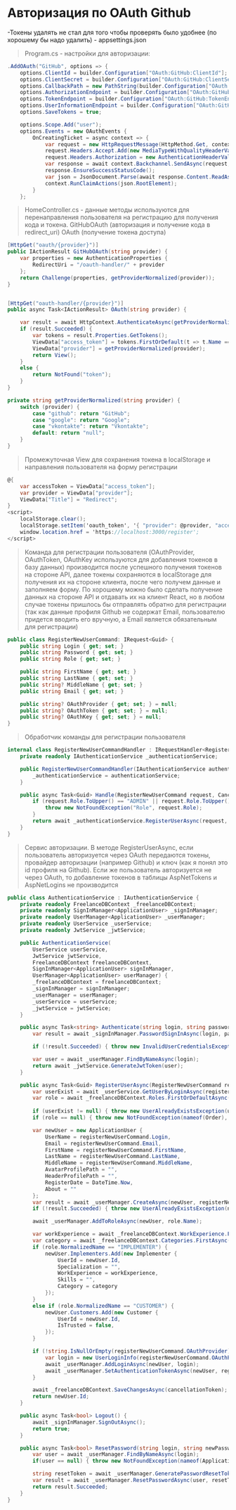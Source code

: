 # Авторизация по OAuth Github
-Токены удалять не стал для того чтобы проверять было удобнее (по хорошему бы надо удалить) - appsettings.json
> Program.cs - настройки для авторизации:
``` C#
.AddOAuth("GitHub", options => {
    options.ClientId = builder.Configuration["OAuth:GitHub:ClientId"];
    options.ClientSecret = builder.Configuration["OAuth:GitHub:ClientSecret"];
    options.CallbackPath = new PathString(builder.Configuration["OAuth:GitHub:CallbackURL"]); 
    options.AuthorizationEndpoint = builder.Configuration["OAuth:GitHub:AuthorizationEndpoint"];
    options.TokenEndpoint = builder.Configuration["OAuth:GitHub:TokenEndpoint"];
    options.UserInformationEndpoint = builder.Configuration["OAuth:GitHub:UserInfoEndpoint"];
    options.SaveTokens = true;

    options.Scope.Add("user");
    options.Events = new OAuthEvents {
        OnCreatingTicket = async context => {
            var request = new HttpRequestMessage(HttpMethod.Get, context.Options.UserInformationEndpoint);
            request.Headers.Accept.Add(new MediaTypeWithQualityHeaderValue("application/json"));
            request.Headers.Authorization = new AuthenticationHeaderValue("Bearer", context.AccessToken);
            var response = await context.Backchannel.SendAsync(request, HttpCompletionOption.ResponseHeadersRead, context.HttpContext.RequestAborted);
            response.EnsureSuccessStatusCode();
            var json = JsonDocument.Parse(await response.Content.ReadAsStringAsync());
            context.RunClaimActions(json.RootElement);
        }
    };

```
>HomeController.cs - данные методы используются для перенаправления пользователя на регистрацию для получения кода и токена. GitHubOAuth (авторизация и получение кода в redirect_uri) OAuth (получение токена доступа)
``` C# 
[HttpGet("oauth/{provider}")]
public IActionResult GitHubOAuth(string provider) {
    var properties = new AuthenticationProperties {
        RedirectUri = "/oauth-handler/" + provider
    };
    return Challenge(properties, getProviderNormalized(provider));
}


[HttpGet("oauth-handler/{provider}")]
public async Task<IActionResult> OAuth(string provider) {

    var result = await HttpContext.AuthenticateAsync(getProviderNormalized(provider));
    if (result.Succeeded) {
        var tokens = result.Properties.GetTokens();
        ViewData["access_token"] = tokens.FirstOrDefault(t => t.Name == "access_token")?.Value;
        ViewData["provider"] = getProviderNormalized(provider);
        return View();
    }
    else {
        return NotFound("token");
    }
}

private string getProviderNormalized(string provider) { 
    switch (provider) {
        case "github": return "GitHub";
        case "google": return "Google";
        case "vkontakte": return "Vkontakte";
        default: return "null";
    }
}

```
>Промежуточная View для сохранения токена в localStorage и направления пользователя на форму регистрации
``` C# 
@{
    var accessToken = ViewData["access_token"];
    var provider = ViewData["provider"];
    ViewData["Title"] = "Redirect";
}
<script>
    localStorage.clear();
    localStorage.setItem('oauth_token', '{ "provider": @provider, "access_token": "@accessToken" }');
    window.location.href = 'https://localhost:3000/register';
</script>

```

> Команда для регистрации пользователя (OAuthProvider, OAuthToken, OAuthKey используются для добавления токенов в базу данных)
> производится после успешного получения токенов на стороне API, далее токены сохраняются в localStorage для получения их на стороне клиента, после чего получем данные и заполняем форму.
> По хорошему можно было сделать получение данных на стороне API и отдавать их на клиент React, но в любом случае токены пришлось бы отправлять обратно для регистрации (так как данные профиля Github не содержат Email, пользователю придется вводить его вручную, а Email является обязательным для регистрации)
``` C#
public class RegisterNewUserCommand: IRequest<Guid> {
    public string Login { get; set; }
    public string Password { get; set; }
    public string Role { get; set; }

    public string FirstName { get; set; }
    public string LastName { get; set; }
    public string? MiddleName { get; set; }
    public string Email { get; set; }

    public string? OAuthProvider { get; set; } = null;
    public string? OAuthToken { get; set; } = null;
    public string? OAuthKey { get; set; } = null;
}

```

> Обработчик команды для регистрации пользователя
``` C#
internal class RegisterNewUserCommandHandler : IRequestHandler<RegisterNewUserCommand, Guid> {
    private readonly IAuthenticationService _authenticationService;

    public RegisterNewUserCommandHandler(IAuthenticationService authenticationService) {
        _authenticationService = authenticationService;
    }

    public async Task<Guid> Handle(RegisterNewUserCommand request, CancellationToken cancellationToken) {
        if (request.Role.ToUpper() == "ADMIN" || request.Role.ToUpper() == "MANAGER") {
            throw new NotFoundException("Role", request.Role);
        }
        return await _authenticationService.RegisterUserAsync(request, cancellationToken);
    }
}
```

> Сервис авторизации. В методе RegisterUserAsync, если пользователь авторизуется через OAuth передаются токены, провайдер авторизации (например Github) и ключ (как я понял это id профиля на Github).
> Если же пользователь авторизуется не через OAuth, то добавление токенов в таблицы AspNetTokens и AspNetLogins не производится
``` C#
public class AuthenticationService : IAuthenticationService {
    private readonly FreelanceDBContext _freelanceDBContext;
    private readonly SignInManager<ApplicationUser> _signInManager;
    private readonly UserManager<ApplicationUser> _userManager;
    private readonly UserService _userService;
    private readonly JwtService _jwtService;

    public AuthenticationService(
        UserService userService, 
        JwtService jwtService, 
        FreelanceDBContext freelanceDBContext,
        SignInManager<ApplicationUser> signInManager,
        UserManager<ApplicationUser> userManager) {
        _freelanceDBContext = freelanceDBContext;
        _signInManager = signInManager;
        _userManager = userManager;
        _userService = userService;
        _jwtService = jwtService;
    }

    public async Task<string> Authenticate(string login, string password) {
        var result = await _signInManager.PasswordSignInAsync(login, password, false, lockoutOnFailure: false);

        if (!result.Succeeded) { throw new InvalidUserCredentialsException(); }

        var user = await _userManager.FindByNameAsync(login);
        return await _jwtService.GenerateJwtToken(user);
    }

    public async Task<Guid> RegisterUserAsync(RegisterNewUserCommand registerNewUserCommand, CancellationToken cancellationToken) {
        var userExist = await _userService.GetUserByLoginAsync(registerNewUserCommand.Login, cancellationToken);
        var role = await _freelanceDBContext.Roles.FirstOrDefaultAsync(role => role.NormalizedName == registerNewUserCommand.Role, cancellationToken);
        
        if (userExist != null) { throw new UserAlreadyExistsException(userExist.UserName); }
        if (role == null) { throw new NotFoundException(nameof(Order), registerNewUserCommand.Role); }

        var newUser = new ApplicationUser {
            UserName = registerNewUserCommand.Login,
            Email = registerNewUserCommand.Email,
            FirstName = registerNewUserCommand.FirstName,
            LastName = registerNewUserCommand.LastName,
            MiddleName = registerNewUserCommand.MiddleName,
            AvatarProfilePath = "",
            HeaderProfilePath = "",
            RegisterDate = DateTime.Now,
            About = ""
        };
        var result = await _userManager.CreateAsync(newUser, registerNewUserCommand.Password);
        if (!result.Succeeded) { throw new UserAlreadyExistsException(newUser.Email); } // исправить

        await _userManager.AddToRoleAsync(newUser, role.Name);

        var workExperience = await _freelanceDBContext.WorkExperience.FirstAsync();
        var category = await _freelanceDBContext.Categories.FirstAsync();
        if (role.NormalizedName == "IMPLEMENTER") {
            newUser.Implementers.Add(new Implementer {
                UserId = newUser.Id,
                Specialization = "",
                WorkExperience = workExperience,
                Skills = "",
                Category = category
            });
        }
        else if (role.NormalizedName == "CUSTOMER") {
            newUser.Customers.Add(new Customer {
                UserId = newUser.Id,
                IsTrusted = false,
            });
        }

        if (!string.IsNullOrEmpty(registerNewUserCommand.OAuthProvider) && !string.IsNullOrEmpty(registerNewUserCommand.OAuthToken)) {
            var login = new UserLoginInfo(registerNewUserCommand.OAuthProvider, registerNewUserCommand.OAuthKey, registerNewUserCommand.Login);
            await _userManager.AddLoginAsync(newUser, login);
            await _userManager.SetAuthenticationTokenAsync(newUser, registerNewUserCommand.OAuthProvider, "access_token", registerNewUserCommand.OAuthToken);
        }

        await _freelanceDBContext.SaveChangesAsync(cancellationToken);
        return newUser.Id;
    }

    public async Task<bool> Logout() {
        await _signInManager.SignOutAsync();
        return true;
    }

    public async Task<bool> ResetPassword(string login, string newPassword) {
        var user = await _userManager.FindByNameAsync(login);
        if(user == null) { throw new NotFoundException(nameof(ApplicationUser), login); }

        string resetToken = await _userManager.GeneratePasswordResetTokenAsync(user);
        var result = await _userManager.ResetPasswordAsync(user, resetToken, newPassword);
        return result.Succeeded;
    }
}
```
